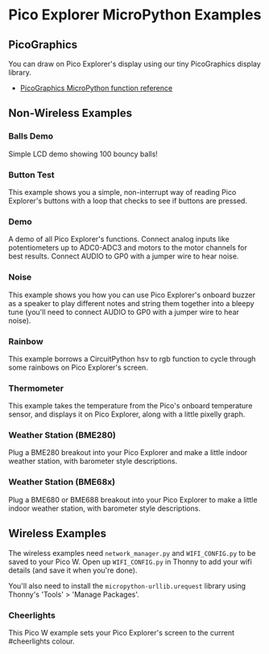 # Pico Explorer MicroPython Examples <!-- omit in toc -->

## PicoGraphics

You can draw on Pico Explorer's display using our tiny PicoGraphics display library.

- [PicoGraphics MicroPython function reference](../../modules/picographics)

## Non-Wireless Examples

### Balls Demo

Simple LCD demo showing 100 bouncy balls!

### Button Test

This example shows you a simple, non-interrupt way of reading Pico Explorer's buttons with a loop that checks to see if buttons are pressed.

### Demo

A demo of all Pico Explorer's functions. Connect analog inputs like potentiometers up to ADC0-ADC3 and motors to the motor channels for best results. Connect AUDIO to GP0 with a jumper wire to hear noise.

### Noise

This example shows you how you can use Pico Explorer's onboard buzzer as a speaker to play different notes and string them together into a bleepy tune (you'll need to connect AUDIO to GP0 with a jumper wire to hear noise).

### Rainbow

This example borrows a CircuitPython hsv to rgb function to cycle through some rainbows on Pico Explorer's screen.

### Thermometer

This example takes the temperature from the Pico's onboard temperature sensor, and displays it on Pico Explorer, along with a little pixelly graph.

### Weather Station (BME280)

Plug a BME280 breakout into your Pico Explorer and make a little indoor weather station, with barometer style descriptions.

### Weather Station (BME68x)

Plug a BME680 or BME688 breakout into your Pico Explorer to make a little indoor weather station, with barometer style descriptions.

## Wireless Examples

The wireless examples need `network_manager.py` and `WIFI_CONFIG.py` to be saved to your Pico W. Open up `WIFI_CONFIG.py` in Thonny to add your wifi details (and save it when you're done).

You'll also need to install the `micropython-urllib.urequest` library using Thonny's 'Tools' > 'Manage Packages'.

### Cheerlights

This Pico W example sets your Pico Explorer's screen to the current #cheerlights colour.